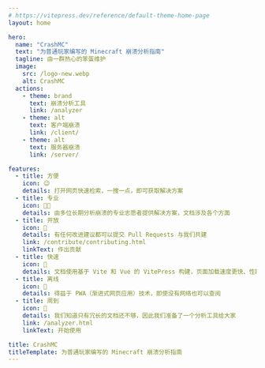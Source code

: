 ```yaml
---
# https://vitepress.dev/reference/default-theme-home-page
layout: home

hero:
  name: "CrashMC"
  text: "为普通玩家编写的 Minecraft 崩溃分析指南"
  tagline: 由一群热心的笨蛋维护
  image:
    src: /logo-new.webp
    alt: CrashMC
  actions:
    - theme: brand
      text: 崩溃分析工具
      link: /analyzer
    - theme: alt
      text: 客户端崩溃
      link: /client/
    - theme: alt
      text: 服务器崩溃
      link: /server/

features:
  - title: 方便
    icon: 😉
    details: 打开网页快速检索，一搜一点，即可获取解决方案
  - title: 专业
    icon: 👨‍💻
    details: 由多位长期分析崩溃的专业志愿者提供解决方案，文档涉及各个方面
  - title: 开放
    icon: 🚪
    details: 有任何改进建议都可以提交 Pull Requests 与我们共建
    link: /contribute/contributing.html
    linkText: 作出贡献
  - title: 快速
    icon: 🚀
    details: 文档使用基于 Vite 和 Vue 的 VitePress 构建，页面加载速度更快、性能更好
  - title: 离线
    icon: 🔌
    details: 得益于 PWA（渐进式网页应用）技术，即使没有网络也可以查阅
  - title: 周到
    icon: 🫡
    details: 我们知道只有冗长的文档还不够，因此我们准备了一个分析工具给大家
    link: /analyzer.html
    linkText: 开始使用

title: CrashMC
titleTemplate: 为普通玩家编写的 Minecraft 崩溃分析指南
---
```

